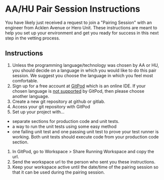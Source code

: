 # AA/HU Pair Session Instructions

You have likely just received a request to join a "Pairing Session" with an engineer from Acklen Avenue or Hero Unit. These instructions are meant to help you set up your environment and get you ready for success in this next step in the vetting process.

## Instructions

1. Unless the programming language/technology was chosen by AA or HU, you should decide on a language in which you would like to do this pair session. We suggest you choose the language in which you feel most comfortable.
1. Sign up for a free account at [GitPod](https://gitpod.io) which is an online IDE. If your chosen language is [not supported](https://www.gitpod.io/docs/languages-and-frameworks/) by GitPod, then please choose another language.
1. Create a new git repository at github or gitlab.
1. Access your git repository with GitPod
1. Set up your project with...
  - separate sections for production code and unit tests.
  - a way to run the unit tests using some easy method
  - one failing unit test and one passing unit test to prove your test runner is working. Both unit tests should execute code from your production code section.
1. In GitPod, go to Workspace > Share Running Workspace and copy the url.
1. Send the workspace url to the person who sent you these instructions.
1. Keep your workspace active until the date/time of the pairing session so that it can be used during the pairing session.
